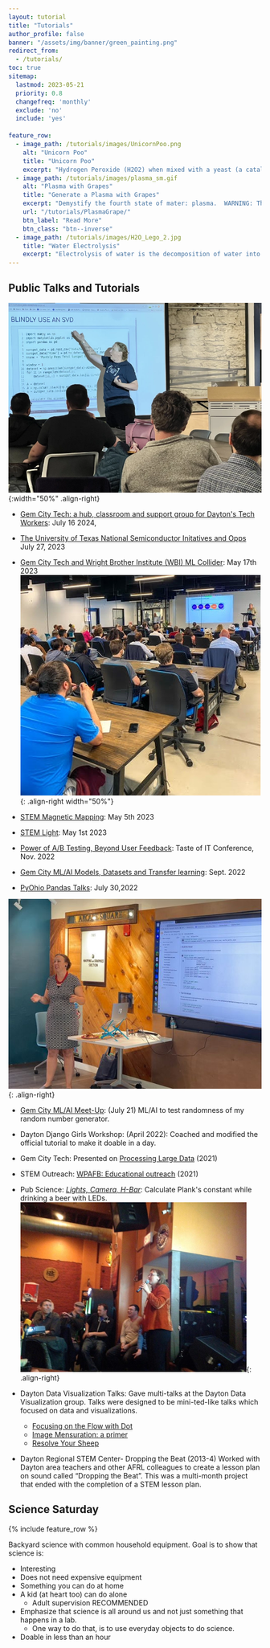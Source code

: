 ```yaml
---
layout: tutorial
title: "Tutorials"
author_profile: false
banner: "/assets/img/banner/green_painting.png"
redirect_from:
  - /tutorials/
toc: true
sitemap:
  lastmod: 2023-05-21
  priority: 0.8
  changefreq: 'monthly'
  exclude: 'no'
  include: 'yes'

feature_row:
  - image_path: /tutorials/images/UnicornPoo.png
    alt: "Unicorn Poo"
    title: "Unicorn Poo"
    excerpt: "Hydrogen Peroxide (H2O2) when mixed with a yeast (a catalyst) produces Water (H2O), Oxygen (O) and HEAT. By adding soap, we can capture the Oxygen"
  - image_path: /tutorials/images/plasma_sm.gif
    alt: "Plasma with Grapes"
    title: "Generate a Plasma with Grapes"
    excerpt: "Demystify the fourth state of mater: plasma.  WARNING: This may destroy your microwave"
    url: "/tutorials/PlasmaGrape/"
    btn_label: "Read More"
    btn_class: "btn--inverse"
  - image_path: /tutorials/images/H2O_Lego_2.jpg
    title: "Water Electrolysis"
    excerpt: "Electrolysis of water is the decomposition of water into oxygen and hydrogen gas due to the passage of an electric current."
---
```



## Public Talks and Tutorials
![Evelyn Wyso](assets/img/wysoEvelyn.webp){:width="50%" .align-right}

- [Gem City Tech: a hub, classroom and support group for Dayton's Tech Workers](https://www.wyso.org/news/2024-07-16/gem-city-tech-hub-classroom-and-support-group-for-tech-workers-new-and-old):  July 16 2024, 

- [The University of Texas National Semiconductor Initatives and Opps](https://www.eventbrite.com/e/the-univ-of-texas-at-dallas-national-semiconductor-initiatives-and-opps-tickets-672211291067)  July 27, 2023

- [Gem City Tech and Wright Brother Institute (WBI) ML Collider](https://www.eventbrite.com/e/future-of-the-daf-machine-learning-and-artificial-intelligence-collider-tickets-627177774607): May 17th 2023 ![WBI](assets/img/tutorial/wbi_2023.jpg){: .align-right width="50%"}

- [STEM Magnetic Mapping](https://didactexgit.github.io/do_stem_mag_map/talk.html#/title-slide): May 5th 2023

- [STEM Light](https://ejboettcher.github.io/stem_light_demo/talk.html#/title-slide): May 1st 2023

- [Power of A/B Testing, Beyond User Feedback](https://ejboettcher.github.io/AB-testing/talk.html#/title-slide): Taste of IT Conference, Nov. 2022

- [Gem City ML/AI Models, Datasets and Transfer learning](https://github.com/ejboettcher/GemCity-ML-AI-modelsTrans): Sept. 2022

- [PyOhio Pandas Talks](https://www.evelynboettcher.com/pyohio-pandas#/): July 30,2022

![ML/AI Talk](assets/img/tutorial/gemcity_ml_ai.jpeg){: .align-right}

- [Gem City ML/AI Meet-Up](https://github.com/ejboettcher/GemCity-ML-AI_Random): (July 21) ML/AI to test randomness of my random number generator. 

- Dayton Django Girls Workshop: (April 2022): Coached and modified the official tutorial to
  make it doable in a day.  
- Gem City Tech: Presented on [Processing Large Data](https://www.youtube.com/watch?v=OJIa7UkRteI) (2021)
- STEM Outreach: [WPAFB: Educational outreach](https://www.youtube.com/watch?v=9x0lPsfbQdo) (2021)
- Pub Science: [*Lights, Camera, H-Bar*](https://drive.google.com/file/d/0BzCwhHRUxz7Yc2RnR3otOUZPelk/view?usp=sharing):
 Calculate Plank's constant while drinking a beer with LEDs.
 ![PubScience](assets/img/tutorial/pubscience.jpg){: .align-right}
- Dayton Data Visualization Talks: Gave multi-talks at the Dayton Data Visualization group. Talks were designed to be mini-ted-like talks which focused on data and visualizations.

  - [Focusing on the Flow with Dot](https://docs.google.com/presentation/d/1DfbmtCJKQVGnex6X4_0GPhgitkCi0a6fufh2VAqx6sI/edit?usp=sharing)
  - [Image Mensuration: a primer](https://docs.google.com/presentation/d/1ocA8uSUfBn_IC0QpfUIivTeDuRHp3eCnN-fjJv9Zmss/edit?usp=sharing)
  - [Resolve Your Sheep](https://docs.google.com/presentation/d/162ondZKzfNKs0l6v197epxRxYeJz64x9AQoJrN2q1oU/edit?usp=sharing)

- Dayton Regional STEM Center- Dropping the Beat (2013-4)
Worked with Dayton area teachers and other AFRL colleagues to create a lesson plan on sound called “Dropping the Beat”. This was a multi-month project that ended with the completion of a STEM lesson plan.



## Science Saturday 

{% include feature_row %}

Backyard science with common household equipment. Goal is to show that science is:

* Interesting
* Does not need expensive equipment 
* Something you can do at home 
* A kid (at heart too) can do alone
  * Adult supervision RECOMMENDED
* Emphasize that science is all around us and not just something that happens in a lab.
  * One way to do that, is to use everyday objects to do science.
* Doable in less than an hour




